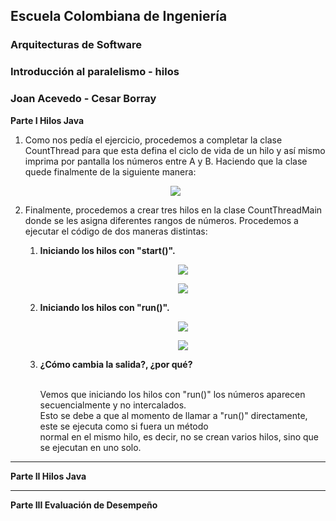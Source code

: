 ## Escuela Colombiana de Ingeniería
### Arquitecturas de Software
### Introducción al paralelismo - hilos

### Joan Acevedo - Cesar Borray

**Parte I Hilos Java**

1. Como nos pedía el ejercicio, procedemos a completar la clase CountThread para que esta defina el ciclo de vida de un hilo y así mismo imprima por pantalla los números entre A y B. Haciendo que la clase quede finalmente de la siguiente manera:

   <p align="center">
   <img src="https://github.com/user-attachments/assets/33770c14-1950-4a88-8013-a8232beb1beb">
   </p>

2. Finalmente, procedemos a crear tres hilos en la clase CountThreadMain donde se les asigna diferentes rangos de números. Procedemos a ejecutar el código de dos maneras distintas:

	1. **Iniciando los hilos con "start()".**

	   <p align="center">
	   <img src="https://github.com/user-attachments/assets/5a735b0f-53e6-41d8-b9a3-cdb4d145548b">
	   </p>

	   <p align="center">
	   <img src="https://github.com/user-attachments/assets/336d3b6c-81f2-4d04-8a92-b74ac0985fb4">
	   </p>

	2. **Iniciando los hilos con "run()".**

	   <p align="center">
	   <img src="https://github.com/user-attachments/assets/3afd2aaa-ded7-4631-a87b-06318507d379">
	   </p>

	   <p align="center">
	   <img src="https://github.com/user-attachments/assets/194a7966-d9ee-4c79-8edd-ef3bb161dc2c">
	   </p>

	3. **¿Cómo cambia la salida?, ¿por qué?**

	   <br>Vemos que iniciando los hilos con "run()" los números aparecen secuencialmente y no intercalados.  
	   Esto se debe a que al momento de llamar a "run()" directamente, este se ejecuta como si fuera un método  
	   normal en el mismo hilo, es decir, no se crean varios hilos, sino que se ejecutan en uno solo.

---

**Parte II Hilos Java**

---

**Parte III Evaluación de Desempeño**  
